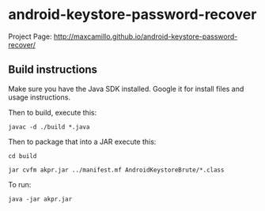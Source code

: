# android-keystore-password-recover
Project Page:
http://maxcamillo.github.io/android-keystore-password-recover/

## Build instructions

Make sure you have the Java SDK installed. Google it for install files and
usage instructions.

Then to build, execute this:

`javac -d ./build *.java`

Then to package that into a JAR execute this:

`cd build`

`jar cvfm akpr.jar ../manifest.mf AndroidKeystoreBrute/*.class`

To run:

`java -jar akpr.jar`
